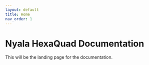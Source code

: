 ```yaml
---
layout: default
title: Home
nav_order: 1
---
```


# Nyala HexaQuad Documentation
This will be the landing page for the documentation.
